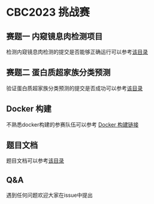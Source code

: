 # CBC2023 挑战赛


## 赛题一 内窥镜息肉检测项目

检测内窥镜息肉检测的提交是否能够正确运行可以参考[该目录](https://github.com/xwxztq/CBC2023/tree/main/Q2)


## 赛题二 蛋白质超家族分类预测

验证蛋白质超家族分类预测的提交是否成功可以参考[该目录](https://github.com/xwxztq/CBC2023/tree/main/Q2)

## Docker 构建

不熟悉docker构建的参赛队伍可以参考 [Docker 构建链接](https://github.com/xwxztq/CBC2023/tree/main/docker)



## 题目文档

题目文档可以参考[该目录](https://github.com/xwxztq/CBC2023/tree/main/docs)

## Q&A

遇到任何问题欢迎大家在issue中提出



